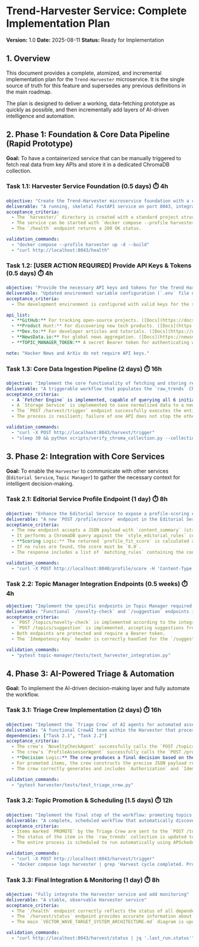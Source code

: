 # Trend-Harvester Service: Complete Implementation Plan

**Version:** 1.0
**Date:** 2025-08-11
**Status:** Ready for Implementation

## 1. Overview

This document provides a complete, atomized, and incremental implementation plan for the `Trend-Harvester` microservice. It is the single source of truth for this feature and supersedes any previous definitions in the main roadmap.

The plan is designed to deliver a working, data-fetching prototype as quickly as possible, and then incrementally add layers of AI-driven intelligence and automation.

## 2. Phase 1: Foundation & Core Data Pipeline (Rapid Prototype)

**Goal:** To have a containerized service that can be manually triggered to fetch real data from key APIs and store it in a dedicated ChromaDB collection.

### Task 1.1: Harvester Service Foundation (0.5 days) ⏱️ 4h
```yaml
objective: "Create the Trend-Harvester microservice foundation with a container-first approach"
deliverable: "A running, skeletal FastAPI service on port 8043, integrated into the main docker-compose file under the 'harvester' profile"
acceptance_criteria:
  - The `harvester/` directory is created with a standard project structure.
  - The service can be started with `docker compose --profile harvester up -d`.
  - The `/health` endpoint returns a 200 OK status.

validation_commands:
  - "docker compose --profile harvester up -d --build"
  - "curl http://localhost:8043/health"
```

### Task 1.2: [USER ACTION REQUIRED] Provide API Keys & Tokens (0.5 days) ⏱️ 4h
```yaml
objective: "Provide the necessary API keys and tokens for the Trend Harvester to access external and internal services"
deliverable: "Updated environment variable configuration (`.env` file or similar) with the required secrets"
acceptance_criteria:
  - The development environment is configured with valid keys for the services listed below.

api_list:
  - **GitHub:** For tracking open-source projects. ([Docs](https://docs.github.com/en/rest/authentication/creating-a-personal-access-token))
  - **Product Hunt:** For discovering new tech products. ([Docs](https://api.producthunt.com/v2/docs))
  - **Dev.to:** For developer articles and tutorials. ([Docs](https://developers.forem.com/api/v1))
  - **NewsData.io:** For global news aggregation. ([Docs](https://newsdata.io/docs))
  - **TOPIC_MANAGER_TOKEN:** A secret Bearer token for authenticating with the Topic Manager service.

note: "Hacker News and ArXiv do not require API keys."
```

### Task 1.3: Core Data Ingestion Pipeline (2 days) ⏱️ 16h
```yaml
objective: "Implement the core functionality of fetching and storing real data from external APIs"
deliverable: "A triggerable workflow that populates the `raw_trends` ChromaDB collection with data from configured APIs"
acceptance_criteria:
  - A `Fetcher Engine` is implemented, capable of querying all 6 initial sources: Hacker News, ArXiv, GitHub, Product Hunt, Dev.to, and NewsData.io.
  - A `Storage Service` is implemented to save normalized data to a new ChromaDB collection named `raw_trends`.
  - The `POST /harvest/trigger` endpoint successfully executes the entire fetch-and-store pipeline.
  - The process is resilient; failure of one API does not stop the others.

validation_commands:
  - "curl -X POST http://localhost:8043/harvest/trigger"
  - "sleep 30 && python scripts/verify_chroma_collection.py --collection raw_trends --min-count 50"
```

## 3. Phase 2: Integration with Core Services

**Goal:** To enable the `Harvester` to communicate with other services (`Editorial Service`, `Topic Manager`) to gather the necessary context for intelligent decision-making.

### Task 2.1: Editorial Service Profile Endpoint (1 day) ⏱️ 8h
```yaml
objective: "Enhance the Editorial Service to expose a profile-scoring endpoint"
deliverable: "A new `POST /profile/score` endpoint in the Editorial Service"
acceptance_criteria:
  - The new endpoint accepts a JSON payload with `content_summary` (string).
  - It performs a ChromaDB query against the `style_editorial_rules` collection using the summary.
  - **Scoring Logic:** The returned `profile_fit_score` is calculated as `1.0 - distance`, where `distance` is the value returned by ChromaDB for the most relevant rule. The score must be between 0.0 and 1.0.
  - If no rules are found, the score must be `0.0`.
  - The response includes a list of `matching_rules` containing the content of the top 3 matched rules.

validation_commands:
  - "curl -X POST http://localhost:8040/profile/score -H 'Content-Type: application/json' -d '{\"content_summary\": "A new AI model for code generation"}' | jq '.profile_fit_score'"
```

### Task 2.2: Topic Manager Integration Endpoints (0.5 weeks) ⏱️ 4h
```yaml
objective: "Implement the specific endpoints in Topic Manager required for the Trend Harvester service"
deliverable: "Functional `/novelty-check` and `/suggestion` endpoints in the Topic Manager"
acceptance_criteria:
  - `POST /topics/novelty-check` is implemented according to the integration contract, performing a similarity search.
  - `POST /topics/suggestion` is implemented, accepting suggestions from Harvester and creating new topics.
  - Both endpoints are protected and require a Bearer token.
  - The `Idempotency-Key` header is correctly handled for the `/suggestion` endpoint to prevent duplicates.

validation_commands:
  - "pytest topic-manager/tests/test_harvester_integration.py"
```

## 4. Phase 3: AI-Powered Triage & Automation

**Goal:** To implement the AI-driven decision-making layer and fully automate the workflow.

### Task 3.1: Triage Crew Implementation (2 days) ⏱️ 16h
```yaml
objective: "Implement the `Triage Crew` of AI agents for automated assessment, using the formal integration contract"
deliverable: "A functional CrewAI team within the Harvester that processes items from the `raw_trends` collection"
dependencies: ["Task 2.1", "Task 2.2"]
acceptance_criteria:
  - The crew's `NoveltyCheckAgent` successfully calls the `POST /topics/novelty-check` endpoint on the Topic Manager.
  - The crew's `ProfileAssessorAgent` successfully calls the `POST /profile/score` endpoint on the Editorial Service.
  - **Decision Logic:** The crew produces a final decision based on the following rule: `PROMOTE` if `profile_fit_score >= 0.7 AND novelty_score >= 0.8`, otherwise `REJECT`.
  - For promoted items, the crew constructs the precise JSON payload required by the `POST /topics/suggestion` endpoint.
  - The crew correctly generates and includes `Authorization` and `Idempotency-Key` headers in its requests to the Topic Manager.

validation_commands:
  - "pytest harvester/tests/test_triage_crew.py"
```

### Task 3.2: Topic Promotion & Scheduling (1.5 days) ⏱️ 12h
```yaml
objective: "Implement the final step of the workflow: promoting topics and scheduling the process"
deliverable: "A complete, scheduled workflow that automatically discovers, triages, and promotes new topics"
acceptance_criteria:
  - Items marked `PROMOTE` by the Triage Crew are sent to the `POST /topics/suggestion` endpoint of the Topic Manager.
  - The status of the item in the `raw_trends` collection is updated to `promoted`.
  - The entire process is scheduled to run automatically using APScheduler.

validation_commands:
  - "curl -X POST http://localhost:8043/harvest/trigger"
  - "docker compose logs harvester | grep 'Harvest cycle completed. Promoted X topics.'"
```

### Task 3.3: Final Integration & Monitoring (1 day) ⏱️ 8h
```yaml
objective: "Fully integrate the Harvester service and add monitoring"
deliverable: "A stable, observable Harvester service"
acceptance_criteria:
  - The `/health` endpoint correctly reflects the status of all dependencies.
  - The `/harvest/status` endpoint provides accurate information about runs.
  - The main `VECTOR_WAVE_TARGET_SYSTEM_ARCHITECTURE.md` diagram is updated to reflect the final workflow.

validation_commands:
  - "curl http://localhost:8043/harvest/status | jq '.last_run.status'"
```
